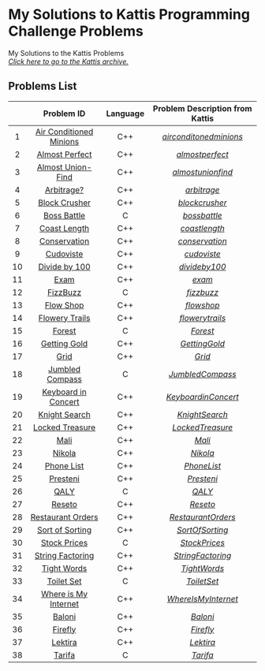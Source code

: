 # My Solutions to Kattis Programming Challenge Problems
My Solutions to the Kattis Problems
<br/> [*Click here to go to the Kattis archive.*](https://open.kattis.com/)

## Problems List
| | Problem ID | Language | Problem Description from Kattis |
| :---: | :---: | :---: | :---: |
| 1 | [Air Conditioned Minions](https://github.com/hyunji0618/My_Solution_To_Kattis/blob/main/Solutions/AirConditionedMinions.cpp) | C++ | [*airconditonedminions*](https://open.kattis.com/problems/airconditioned) |
| 2 | [Almost Perfect](https://github.com/hyunji0618/My_Solution_To_Kattis/blob/main/Solutions/AlmostPerfect.cpp) | C++ | [*almostperfect*](https://open.kattis.com/problems/almostperfect) |
| 3 | [Almost Union-Find](https://github.com/hyunji0618/My_Solution_To_Kattis/blob/main/Solutions/AlmostUnionFind.cpp) | C++ | [*almostunionfind*](https://open.kattis.com/problems/almostunionfind) |
| 4 | [Arbitrage?](https://github.com/hyunji0618/My_Solution_To_Kattis/blob/main/Solutions/Arbitrage.cpp) | C++ | [*arbitrage*](https://open.kattis.com/problems/arbitrage) |
| 5 | [Block Crusher](https://github.com/hyunji0618/My_Solution_To_Kattis/blob/main/Solutions/BlockCrusher.cpp) | C++ | [*blockcrusher*](https://open.kattis.com/problems/blockcrusher) |
| 6 | [Boss Battle](https://github.com/hyunji0618/My_Solution_To_Kattis/blob/main/Solutions/BossBattle.c) | C | [*bossbattle*](https://open.kattis.com/problems/bossbattle) |
| 7 | [Coast Length](https://github.com/hyunji0618/My_Solution_To_Kattis/blob/main/Solutions/CoastLength.cpp) | C++ | [*coastlength*](https://open.kattis.com/problems/coast) |
| 8 | [Conservation](https://github.com/hyunji0618/My_Solution_To_Kattis/blob/main/Solutions/Conservation.cpp) | C++ | [*conservation*](https://open.kattis.com/problems/conservation) |
| 9 | [Cudoviste](https://github.com/hyunji0618/My_Solution_To_Kattis/blob/main/Solutions/Cudoviste.cpp) | C++ | [*cudoviste*](https://open.kattis.com/problems/cudoviste) |
| 10 | [Divide by 100](https://github.com/hyunji0618/My_Solution_To_Kattis/blob/main/Solutions/Divide.cpp) | C++ | [*divideby100*](https://open.kattis.com/problems/divideby100) |
| 11 | [Exam](https://github.com/hyunji0618/My_Solution_To_Kattis/blob/main/Solutions/Exam.cpp) | C++ | [*exam*](https://open.kattis.com/problems/exam) |
| 12 | [FizzBuzz](https://github.com/hyunji0618/My_Solution_To_Kattis/blob/main/Solutions/FizzBuzz.c) | C | [*fizzbuzz*](https://open.kattis.com/problems/fizzbuzz) |
| 13 | [Flow Shop](https://github.com/hyunji0618/My_Solution_To_Kattis/blob/main/Solutions/FlowShop.cpp) | C++ | [*flowshop*](https://open.kattis.com/problems/flowshop) |
| 14 | [Flowery Trails](https://github.com/hyunji0618/My_Solution_To_Kattis/blob/main/Solutions/FloweryTrails.cpp) | C++ | [*flowerytrails*](https://open.kattis.com/problems/flowerytrails) |
| 15 | [Forest](https://github.com/hyunji0618/My_Solution_To_Kattis/blob/main/Solutions/Forest.cpp) | C | [*Forest*]() |
| 16 | [Getting Gold](https://github.com/hyunji0618/My_Solution_To_Kattis/blob/main/Solutions/GettingGold.cpp) | C++ | [*GettingGold*]() |
| 17 | [Grid](https://github.com/hyunji0618/My_Solution_To_Kattis/blob/main/Solutions/Grid.cpp) | C++ | [*Grid*]() |
| 18 | [Jumbled Compass](https://github.com/hyunji0618/My_Solution_To_Kattis/blob/main/Solutions/JumbledCompass.c) | C | [*JumbledCompass*]() |
| 19 | [Keyboard in Concert](https://github.com/hyunji0618/My_Solution_To_Kattis/blob/main/Solutions/KeyboardinConcert.cpp) | C++ | [*KeyboardinConcert*]() |
| 20 | [Knight Search](https://github.com/hyunji0618/My_Solution_To_Kattis/blob/main/Solutions/KnightSearch.cpp) | C++ | [*KnightSearch*]() |
| 21 | [Locked Treasure](https://github.com/hyunji0618/My_Solution_To_Kattis/blob/main/Solutions/LockedTreasure.cpp) | C++ | [*LockedTreasure*]() |
| 22 | [Mali](https://github.com/hyunji0618/My_Solution_To_Kattis/blob/main/Solutions/Mali.cpp) | C++ | [*Mali*]() |
| 23 | [Nikola](https://github.com/hyunji0618/My_Solution_To_Kattis/blob/main/Solutions/Nikola.cpp) | C++ | [*Nikola*]() |
| 24 | [Phone List](https://github.com/hyunji0618/My_Solution_To_Kattis/blob/main/Solutions/PhoneList.cpp) | C++ | [*PhoneList*]() |
| 25 | [Presteni](https://github.com/hyunji0618/My_Solution_To_Kattis/blob/main/Solutions/Presteni.cpp) | C++ | [*Presteni*]() |
| 26 | [QALY](https://github.com/hyunji0618/My_Solution_To_Kattis/blob/main/Solutions/QALY.c) | C | [*QALY*]() |
| 27 | [Reseto](https://github.com/hyunji0618/My_Solution_To_Kattis/blob/main/Solutions/Reseto.cpp) | C++ | [*Reseto*]() |
| 28 | [Restaurant Orders](https://github.com/hyunji0618/My_Solution_To_Kattis/blob/main/Solutions/RestaurantOrders.cpp) | C++ | [*RestaurantOrders*]() |
| 29 | [Sort of Sorting](https://github.com/hyunji0618/My_Solution_To_Kattis/blob/main/Solutions/SortOfSorting.cpp) | C++ | [*SortOfSorting*]() |
| 30 | [Stock Prices](https://github.com/hyunji0618/My_Solution_To_Kattis/blob/main/Solutions/StockPrices.c) | C | [*StockPrices*]() |
| 31 | [String Factoring](https://github.com/hyunji0618/My_Solution_To_Kattis/blob/main/Solutions/StringFactoring.cpp) | C++ | [*StringFactoring*]() |
| 32 | [Tight Words](https://github.com/hyunji0618/My_Solution_To_Kattis/blob/main/Solutions/TightWords.cpp) | C++ | [*TightWords*]() |
| 33 | [Toilet Set](https://github.com/hyunji0618/My_Solution_To_Kattis/blob/main/Solutions/ToiletSet.c) | C | [*ToiletSet*]() |
| 34 | [Where is My Internet](https://github.com/hyunji0618/My_Solution_To_Kattis/blob/main/Solutions/WhereIsMyInternet.cpp) | C++ | [*WhereIsMyInternet*]() |
| 35 | [Baloni](https://github.com/hyunji0618/My_Solution_To_Kattis/blob/main/Solutions/baloni.cpp) | C++ | [*Baloni*]() |
| 36 | [Firefly](https://github.com/hyunji0618/My_Solution_To_Kattis/blob/main/Solutions/firefly.cpp) | C++ | [*Firefly*]() |
| 37 | [Lektira](https://github.com/hyunji0618/My_Solution_To_Kattis/blob/main/Solutions/lektira.cpp) | C++ | [*Lektira*]() |
| 38 | [Tarifa](https://github.com/hyunji0618/My_Solution_To_Kattis/blob/main/Solutions/tarifa.c) | C | [*Tarifa*]() |







